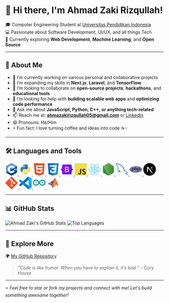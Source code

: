 # 👋 Hi there, I'm Ahmad Zaki Rizqullah!

🎓 Computer Engineering Student at [Universitas Pendidikan Indonesia](https://www.upi.edu/)  
💻 Passionate about Software Development, UI/UX, and all things Tech  
🌱 Currently exploring **Web Development**, **Machine Learning**, and **Open Source**  

---

## 🚀 About Me

- 🔭 I’m currently working on various personal and collaborative projects
- 🌱 I’m expanding my skills in **Next.js**, **Laravel**, and **TensorFlow**
- 👯 I’m looking to collaborate on **open-source projects**, **hackathons**, and **educational tools**
- 🤔 I’m looking for help with **building scalable web apps** and **optimizing code performance**
- 💬 Ask me about **JavaScript, Python, C++, or anything tech-related**
- 📫 Reach me at: **ahmazakirizqullah05@gmail.com** or [LinkedIn](https://www.linkedin.com/in/ahmadzakirizqullah/)
- 😄 Pronouns: He/Him
- ⚡ Fun fact: I love turning coffee and ideas into code ☕💡

---

## 🛠️ Languages and Tools

<p align="left">
  <a href="https://isocpp.org/" target="_blank"> <img src="https://raw.githubusercontent.com/devicons/devicon/master/icons/cplusplus/cplusplus-original.svg" alt="C++" width="40" height="40"/> </a>
  <a href="https://www.python.org/" target="_blank"> <img src="https://raw.githubusercontent.com/devicons/devicon/master/icons/python/python-original.svg" alt="Python" width="40" height="40"/> </a>
  <a href="https://www.w3.org/html/" target="_blank"> <img src="https://raw.githubusercontent.com/devicons/devicon/master/icons/html5/html5-original.svg" alt="HTML5" width="40" height="40"/> </a>
  <a href="https://www.w3schools.com/css/" target="_blank"> <img src="https://raw.githubusercontent.com/devicons/devicon/master/icons/css3/css3-original.svg" alt="CSS3" width="40" height="40"/> </a>
  <a href="https://getbootstrap.com/" target="_blank"> <img src="https://raw.githubusercontent.com/devicons/devicon/master/icons/bootstrap/bootstrap-original.svg" alt="Bootstrap" width="40" height="40"/> </a>
  <a href="https://developer.mozilla.org/en-US/docs/Web/JavaScript" target="_blank"> <img src="https://raw.githubusercontent.com/devicons/devicon/master/icons/javascript/javascript-original.svg" alt="JavaScript" width="40" height="40"/> </a>
  <a href="https://react.dev/" target="_blank"> <img src="https://raw.githubusercontent.com/devicons/devicon/master/icons/react/react-original.svg" alt="React" width="40" height="40"/> </a>
  <a href="https://nodejs.org/" target="_blank"> <img src="https://raw.githubusercontent.com/devicons/devicon/master/icons/nodejs/nodejs-original.svg" alt="Node.js" width="40" height="40"/> </a>
  <a href="https://www.mysql.com/" target="_blank"> <img src="https://raw.githubusercontent.com/devicons/devicon/master/icons/mysql/mysql-original.svg" alt="MySQL" width="40" height="40"/> </a>
  <a href="https://www.php.net/" target="_blank"> <img src="https://raw.githubusercontent.com/devicons/devicon/master/icons/php/php-original.svg" alt="PHP" width="40" height="40"/> </a>
  <a href="https://nextjs.org/" target="_blank"> <img src="https://raw.githubusercontent.com/devicons/devicon/master/icons/nextjs/nextjs-original.svg" alt="Next.js" width="40" height="40"/> </a>
  <a href="https://git-scm.com/" target="_blank"> <img src="https://raw.githubusercontent.com/devicons/devicon/master/icons/git/git-original.svg" alt="Git" width="40" height="40"/> </a>
  <a href="https://code.visualstudio.com/" target="_blank"> <img src="https://raw.githubusercontent.com/devicons/devicon/master/icons/vscode/vscode-original.svg" alt="VSCode" width="40" height="40"/> </a>
  <a href="https://www.arduino.cc/" target="_blank"> <img src="https://raw.githubusercontent.com/devicons/devicon/master/icons/arduino/arduino-original.svg" alt="Arduino" width="40" height="40"/> </a>
  <a href="https://www.mathworks.com/products/matlab.html" target="_blank"> <img src="https://raw.githubusercontent.com/devicons/devicon/master/icons/matlab/matlab-original.svg" alt="MATLAB" width="40" height="40"/> </a>
</p>

---

## 📊 GitHub Stats

<p align="left">
  <img src="https://github-readme-stats.vercel.app/api?username=Ahmazaki&show_icons=true&theme=radical" alt="Ahmad Zaki's GitHub Stats" />
  <img src="https://github-readme-stats.vercel.app/api/top-langs/?username=Ahmazaki&layout=compact&theme=radical" alt="Top Languages" />
</p>

---

## 🔗 Explore More

🌍 [My GitHub Repository](https://github.com/Ahmazaki?tab=repositories)

> *“Code is like humor. When you have to explain it, it’s bad.” – Cory House*

---

⭐️ *Feel free to star or fork my projects and connect with me! Let's build something awesome together!*
